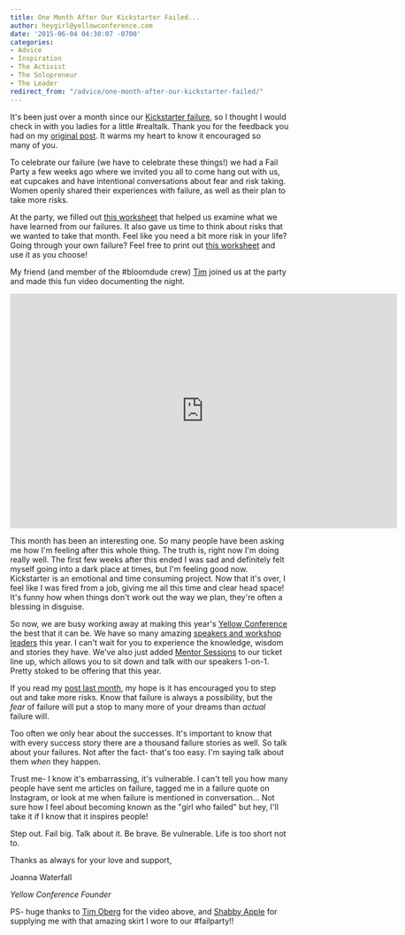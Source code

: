 ```yaml
---
title: One Month After Our Kickstarter Failed...
author: heygirl@yellowconference.com
date: '2015-06-04 04:30:07 -0700'
categories:
- Advice
- Inspiration
- The Activist
- The Solopreneur
- The Leader
redirect_from: "/advice/one-month-after-our-kickstarter-failed/"
---
```


It's been just over a month since our [Kickstarter failure](http://yellowconference.com/freetofail/), so I thought I would check in with you ladies for a little #realtalk. Thank you for the feedback you had on my [original post](http://yellowconference.com/freetofail/). It warms my heart to know it encouraged so many of you.

To celebrate our failure (we have to celebrate these things!) we had a Fail Party a few weeks ago where we invited you all to come hang out with us, eat cupcakes and have intentional conversations about fear and risk taking. Women openly shared their experiences with failure, as well as their plan to take more risks.

At the party, we filled out [this worksheet](http://yellowconference.com/wp-content/uploads/2015/06/FAIL_EXERCISE_BLOG.pdf) that helped us examine what we have learned from our failures. It also gave us time to think about risks that we wanted to take that month. Feel like you need a bit more risk in your life? Going through your own failure? Feel free to print out [this worksheet](http://yellowconference.com/wp-content/uploads/2015/06/FAIL_EXERCISE_BLOG.pdf) and use it as you choose!

My friend (and member of the #bloomdude crew) [Tim](http://timoberg.com/) joined us at the party and made this fun video documenting the night.

<iframe src="https://www.youtube.com/embed/a7UzCGbCLzY" width="700" height="424" frameborder="0" allowfullscreen="allowfullscreen"></iframe>

This month has been an interesting one. So many people have been asking me how I'm feeling after this whole thing. The truth is, right now I'm doing really well. The first few weeks after this ended I was sad and definitely felt myself going into a dark place at times, but I'm feeling good now. Kickstarter is an emotional and time consuming project. Now that it's over, I feel like I was fired from a job, giving me all this time and clear head space! It's funny how when things don't work out the way we plan, they're often a blessing in disguise.

So now, we are busy working away at making this year's [Yellow Conference](http://yellowconference.com/) the best that it can be. We have so many amazing [speakers and workshop leaders](http://yellowconference.com/#2015-speakers) this year. I can't wait for you to experience the knowledge, wisdom and stories they have. We've also just added [Mentor Sessions](http://yellowconference.com/mentor-sessions) to our ticket line up, which allows you to sit down and talk with our speakers 1-on-1\. Pretty stoked to be offering that this year.

If you read my [post last month](http://yellowconference.com/freetofail/), my hope is it has encouraged you to step out and take more risks. Know that failure is always a possibility, but the _fear_ of failure will put a stop to many more of your dreams than _actual_ failure will.

Too often we only hear about the successes. It's important to know that with every success story there are a thousand failure stories as well. So talk about your failures. Not after the fact- that's too easy. I'm saying talk about them _when_ they happen.

Trust me- I know it's embarrassing, it's vulnerable. I can't tell you how many people have sent me articles on failure, tagged me in a failure quote on Instagram, or look at me when failure is mentioned in conversation... Not sure how I feel about becoming known as the "girl who failed" but hey, I'll take it if I know that it inspires people!

Step out. Fail big. Talk about it. Be brave. Be vulnerable. Life is too short not to.

Thanks as always for your love and support,

Joanna Waterfall

_Yellow Conference Founder_

PS- huge thanks to [Tim Oberg](http://timoberg.com/) for the video above, and [Shabby Apple](http://www.shabbyapple.com/) for supplying me with that amazing skirt I wore to our #failparty!!
